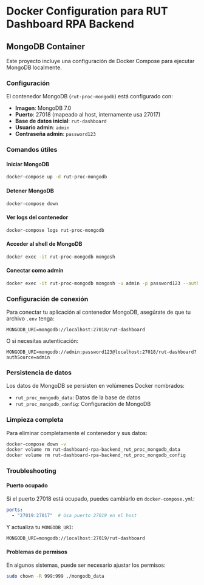 # Docker Configuration para RUT Dashboard RPA Backend

## MongoDB Container

Este proyecto incluye una configuración de Docker Compose para ejecutar MongoDB localmente.

### Configuración

El contenedor MongoDB (`rut-proc-mongodb`) está configurado con:

- **Imagen**: MongoDB 7.0
- **Puerto**: 27018 (mapeado al host, internamente usa 27017)
- **Base de datos inicial**: `rut-dashboard`
- **Usuario admin**: `admin`
- **Contraseña admin**: `password123`

### Comandos útiles

#### Iniciar MongoDB
```bash
docker-compose up -d rut-proc-mongodb
```

#### Detener MongoDB
```bash
docker-compose down
```

#### Ver logs del contenedor
```bash
docker-compose logs rut-proc-mongodb
```

#### Acceder al shell de MongoDB
```bash
docker exec -it rut-proc-mongodb mongosh
```

#### Conectar como admin
```bash
docker exec -it rut-proc-mongodb mongosh -u admin -p password123 --authenticationDatabase admin
```

### Configuración de conexión

Para conectar tu aplicación al contenedor MongoDB, asegúrate de que tu archivo `.env` tenga:

```env
MONGODB_URI=mongodb://localhost:27018/rut-dashboard
```

O si necesitas autenticación:

```env
MONGODB_URI=mongodb://admin:password123@localhost:27018/rut-dashboard?authSource=admin
```

### Persistencia de datos

Los datos de MongoDB se persisten en volúmenes Docker nombrados:
- `rut_proc_mongodb_data`: Datos de la base de datos
- `rut_proc_mongodb_config`: Configuración de MongoDB

### Limpieza completa

Para eliminar completamente el contenedor y sus datos:

```bash
docker-compose down -v
docker volume rm rut-dashboard-rpa-backend_rut_proc_mongodb_data
docker volume rm rut-dashboard-rpa-backend_rut_proc_mongodb_config
```

### Troubleshooting

#### Puerto ocupado
Si el puerto 27018 está ocupado, puedes cambiarlo en `docker-compose.yml`:
```yaml
ports:
  - "27019:27017"  # Usa puerto 27019 en el host
```

Y actualiza tu `MONGODB_URI`:
```env
MONGODB_URI=mongodb://localhost:27019/rut-dashboard
```

#### Problemas de permisos
En algunos sistemas, puede ser necesario ajustar los permisos:
```bash
sudo chown -R 999:999 ./mongodb_data
```
